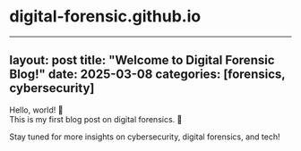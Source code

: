# digital-forensic.github.io
---
layout: post
title: "Welcome to Digital Forensic Blog!"
date: 2025-03-08
categories: [forensics, cybersecurity]
---

Hello, world! 👋  
This is my first blog post on digital forensics. 🚀  

Stay tuned for more insights on cybersecurity, digital forensics, and tech!

